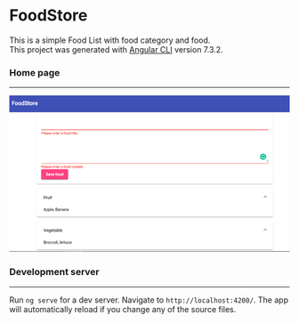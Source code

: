 # FoodStore

This is a simple Food List with food category and food. <br>
This project was generated with [Angular CLI](https://github.com/angular/angular-cli) version 7.3.2.
### Home page
----
![avatar](./Home.png)


### Development server
----

Run `ng serve` for a dev server. Navigate to `http://localhost:4200/`. The app will automatically reload if you change any of the source files.
